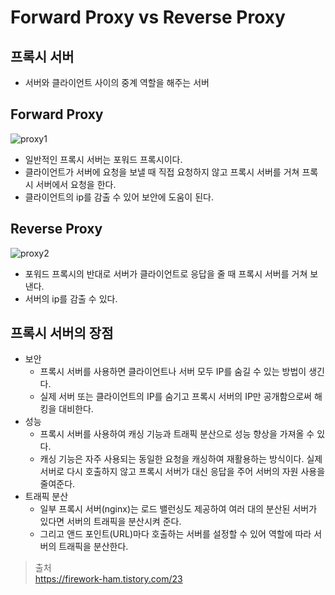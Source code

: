 # Forward Proxy vs Reverse Proxy
## 프록시 서버
- 서버와 클라이언트 사이의 중계 역할을 해주는 서버

## Forward Proxy
![proxy1](https://img1.daumcdn.net/thumb/R1280x0/?scode=mtistory2&fname=https%3A%2F%2Fblog.kakaocdn.net%2Fdn%2FPbhvn%2FbtqBzj4CWaB%2FLVl1kFgdRPYq3DLbEeGn10%2Fimg.jpg)  
- 일반적인 프록시 서버는 포워드 프록시이다.
- 클라이언트가 서버에 요청을 보낼 때 직접 요청하지 않고 프록시 서버를 거쳐 프록시 서버에서 요청을 한다.
- 클라이언트의 ip를 감출 수 있어 보안에 도움이 된다.

## Reverse Proxy
![proxy2](https://img1.daumcdn.net/thumb/R1280x0/?scode=mtistory2&fname=https%3A%2F%2Fblog.kakaocdn.net%2Fdn%2FsoZxz%2FbtqBvsBdrub%2F3lKN2HHrkzEnxZecoArlFK%2Fimg.jpg)  
- 포워드 프록시의 반대로 서버가 클라이언트로 응답을 줄 때 프록시 서버를 거쳐 보낸다. 
- 서버의 ip를 감출 수 있다.

## 프록시 서버의 장점
- 보안
  - 프록시 서버를 사용하면 클라이언트나 서버 모두 IP를 숨길 수 있는 방법이 생긴다. 
  - 실제 서버 또는 클라이언트의 IP를 숨기고 프록시 서버의 IP만 공개함으로써 해킹을 대비한다.
- 성능 
  - 프록시 서버를 사용하여 캐싱 기능과 트래픽 분산으로 성능 향상을 가져올 수 있다.
  - 캐싱 기능은 자주 사용되는 동일한 요청을 캐싱하여 재활용하는 방식이다. 실제 서버로 다시 호출하지 않고 프록시 서버가 대신 응답을 주어 서버의 자원 사용을 줄여준다.
- 트래픽 분산
  - 일부 프록시 서버(nginx)는 로드 밸런싱도 제공하여 여러 대의 분산된 서버가 있다면 서버의 트래픽을 분산시켜 준다.
  - 그리고 앤드 포인트(URL)마다 호출하는 서버를 설정할 수 있어 역할에 따라 서버의 트래픽을 분산한다.

> 출처  
> https://firework-ham.tistory.com/23  